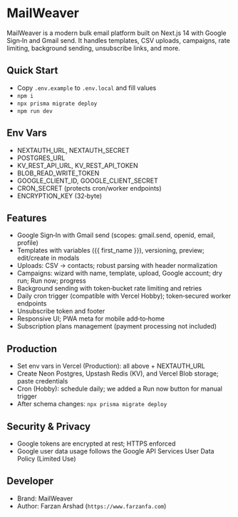 # MailWeaver

MailWeaver is a modern bulk email platform built on Next.js 14 with Google Sign‑In and Gmail send. It handles templates, CSV uploads, campaigns, rate limiting, background sending, unsubscribe links, and more.

## Quick Start
- Copy `.env.example` to `.env.local` and fill values
- `npm i`
- `npx prisma migrate deploy`
- `npm run dev`

## Env Vars
- NEXTAUTH_URL, NEXTAUTH_SECRET
- POSTGRES_URL
- KV_REST_API_URL, KV_REST_API_TOKEN
- BLOB_READ_WRITE_TOKEN
- GOOGLE_CLIENT_ID, GOOGLE_CLIENT_SECRET
- CRON_SECRET (protects cron/worker endpoints)
- ENCRYPTION_KEY (32‑byte)


## Features
- Google Sign‑In with Gmail send (scopes: gmail.send, openid, email, profile)
- Templates with variables ({{ first_name }}), versioning, preview; edit/create in modals
- Uploads: CSV → contacts; robust parsing with header normalization
- Campaigns: wizard with name, template, upload, Google account; dry run; Run now; progress
- Background sending with token‑bucket rate limiting and retries
- Daily cron trigger (compatible with Vercel Hobby); token‑secured worker endpoints
- Unsubscribe token and footer
- Responsive UI; PWA meta for mobile add‑to‑home
- Subscription plans management (payment processing not included)

## Production
- Set env vars in Vercel (Production): all above + NEXTAUTH_URL
- Create Neon Postgres, Upstash Redis (KV), and Vercel Blob storage; paste credentials
- Cron (Hobby): schedule daily; we added a Run now button for manual trigger
- After schema changes: `npx prisma migrate deploy`

## Security & Privacy
- Google tokens are encrypted at rest; HTTPS enforced
- Google user data usage follows the Google API Services User Data Policy (Limited Use)


## Developer
- Brand: MailWeaver
- Author: Farzan Arshad (`https://www.farzanfa.com`)


